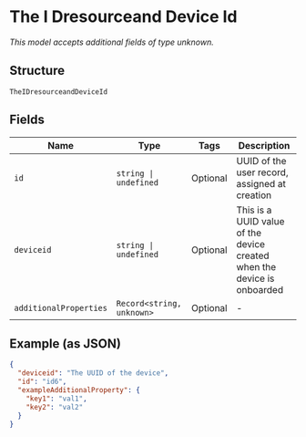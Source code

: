 
# The I Dresourceand Device Id

*This model accepts additional fields of type unknown.*

## Structure

`TheIDresourceandDeviceId`

## Fields

| Name | Type | Tags | Description |
|  --- | --- | --- | --- |
| `id` | `string \| undefined` | Optional | UUID of the user record, assigned at creation |
| `deviceid` | `string \| undefined` | Optional | This is a UUID value of the device created when the device is onboarded |
| `additionalProperties` | `Record<string, unknown>` | Optional | - |

## Example (as JSON)

```json
{
  "deviceid": "The UUID of the device",
  "id": "id6",
  "exampleAdditionalProperty": {
    "key1": "val1",
    "key2": "val2"
  }
}
```

